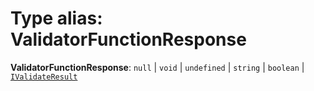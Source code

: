 # Type alias: ValidatorFunctionResponse

**ValidatorFunctionResponse**: `null` | `void` | `undefined` | `string` | `boolean` | [`IValidateResult`](/en/auto-docs/form-core/interfaces/IValidateResult.md)
